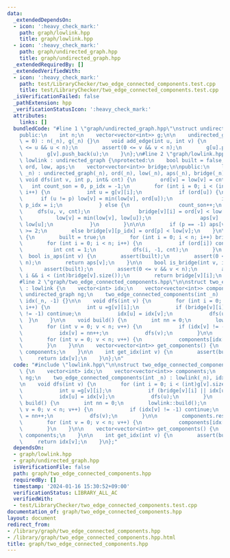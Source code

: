 ```yaml
---
data:
  _extendedDependsOn:
  - icon: ':heavy_check_mark:'
    path: graph/lowlink.hpp
    title: graph/lowlink.hpp
  - icon: ':heavy_check_mark:'
    path: graph/undirected_graph.hpp
    title: graph/undirected_graph.hpp
  _extendedRequiredBy: []
  _extendedVerifiedWith:
  - icon: ':heavy_check_mark:'
    path: test/LibraryChecker/two_edge_connected_components.test.cpp
    title: test/LibraryChecker/two_edge_connected_components.test.cpp
  _isVerificationFailed: false
  _pathExtension: hpp
  _verificationStatusIcon: ':heavy_check_mark:'
  attributes:
    links: []
  bundledCode: "#line 1 \"graph/undirected_graph.hpp\"\nstruct undirected_graph {\n\
    public:\n    int n;\n    vector<vector<int>> g;\n\n    undirected_graph(int _n\
    \ = 0) : n(_n), g(_n) {}\n    void add_edge(int u, int v) {\n        assert(0\
    \ <= u && u < n);\n        assert(0 <= v && v < n);\n        g[u].push_back(v);\n\
    \        g[v].push_back(u);\n    }\n};\n#line 2 \"graph/lowlink.hpp\"\n\nstruct\
    \ lowlink : undirected_graph {\nprotected:\n    bool built = false;\n    vector<int>\
    \ ord, low, aps;\n    vector<vector<int>> bridge;\n\npublic:\n    lowlink (int\
    \ _n) : undirected_graph(_n), ord(_n), low(_n), aps(_n), bridge(_n) {}\n\n   \
    \ void dfs(int v, int p, int& cnt) {\n        ord[v] = low[v] = cnt++;\n     \
    \   int count_son = 0, p_idx = -1;\n        for (int i = 0; i < (int)g[v].size();\
    \ i++) {\n            int u = g[v][i];\n            if (ord[u]) {\n          \
    \      if (u != p) low[v] = min(low[v], ord[u]);\n                if (u == p)\
    \ p_idx = i;\n            } else {\n                count_son++;\n           \
    \     dfs(u, v, cnt);\n                bridge[v][i] = ord[v] < low[u];\n     \
    \           low[v] = min(low[v], low[u]);\n                aps[v] |= ord[v] <=\
    \ low[u];\n            }\n        }\n\n\n        if (p == -1) aps[v] = count_son\
    \ >= 2;\n        else bridge[v][p_idx] = ord[p] < low[v];\n    }\n\n    void build()\
    \ {\n        built = true;\n        for (int i = 0; i < n; i++) bridge[i].resize(g[i].size());\n\
    \        for (int i = 0; i < n; i++) {\n            if (ord[i]) continue;\n  \
    \          int cnt = 1;\n            dfs(i, -1, cnt);\n        }\n    }\n\n  \
    \  bool is_aps(int v) {\n        assert(built);\n        assert(0 <= v && v <\
    \ n);\n        return aps[v];\n    }\n\n    bool is_bridge(int v, int i) {\n \
    \       assert(built);\n        assert(0 <= v && v < n);\n        assert(0 <=\
    \ i && i < (int)bridge[v].size());\n        return bridge[v][i];\n    }\n};\n\
    #line 2 \"graph/two_edge_connected_components.hpp\"\n\nstruct two_edge_connected_components\
    \ : lowlink {\n    vector<int> idx;\n    vector<vector<int>> components;\n   \
    \ undirected_graph ng;\n    two_edge_connected_components(int _n) : lowlink(_n),\
    \ idx(_n, -1) {}\n\n    void dfs(int v) {\n        for (int i = 0; i < (int)g[v].size();\
    \ i++) {\n            int u =g[v][i];\n            if (bridge[v][i] || idx[u]\
    \ != -1) continue;\n            idx[u] = idx[v];\n            dfs(u);\n      \
    \  }\n    }\n\n    void build() {\n        int nn = 0;\n        lowlink::build();\n\
    \        for (int v = 0; v < n; v++) {\n            if (idx[v] != -1) continue;\n\
    \            idx[v] = nn++;\n            dfs(v);\n        }\n\n        components.resize(nn);\n\
    \        for (int v = 0; v < n; v++) {\n            components[idx[v]].push_back(v);\n\
    \        }\n    }\n\n    vector<vector<int>> get_components() {\n        return\
    \ components;\n    }\n\n    int get_idx(int v) {\n        assert(built);\n   \
    \     return idx[v];\n    }\n};\n"
  code: "#include \"lowlink.hpp\"\n\nstruct two_edge_connected_components : lowlink\
    \ {\n    vector<int> idx;\n    vector<vector<int>> components;\n    undirected_graph\
    \ ng;\n    two_edge_connected_components(int _n) : lowlink(_n), idx(_n, -1) {}\n\
    \n    void dfs(int v) {\n        for (int i = 0; i < (int)g[v].size(); i++) {\n\
    \            int u =g[v][i];\n            if (bridge[v][i] || idx[u] != -1) continue;\n\
    \            idx[u] = idx[v];\n            dfs(u);\n        }\n    }\n\n    void\
    \ build() {\n        int nn = 0;\n        lowlink::build();\n        for (int\
    \ v = 0; v < n; v++) {\n            if (idx[v] != -1) continue;\n            idx[v]\
    \ = nn++;\n            dfs(v);\n        }\n\n        components.resize(nn);\n\
    \        for (int v = 0; v < n; v++) {\n            components[idx[v]].push_back(v);\n\
    \        }\n    }\n\n    vector<vector<int>> get_components() {\n        return\
    \ components;\n    }\n\n    int get_idx(int v) {\n        assert(built);\n   \
    \     return idx[v];\n    }\n};"
  dependsOn:
  - graph/lowlink.hpp
  - graph/undirected_graph.hpp
  isVerificationFile: false
  path: graph/two_edge_connected_components.hpp
  requiredBy: []
  timestamp: '2024-01-16 15:30:52+09:00'
  verificationStatus: LIBRARY_ALL_AC
  verifiedWith:
  - test/LibraryChecker/two_edge_connected_components.test.cpp
documentation_of: graph/two_edge_connected_components.hpp
layout: document
redirect_from:
- /library/graph/two_edge_connected_components.hpp
- /library/graph/two_edge_connected_components.hpp.html
title: graph/two_edge_connected_components.hpp
---
```

